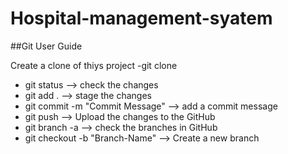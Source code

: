 # Hospital-management-syatem

##Git User Guide

Create a clone of thiys project
-git clone 

- git status --> check the changes
- git add . --> stage the changes
- git commit -m "Commit Message" --> add a commit message
- git push --> Upload the changes to the GitHub
- git branch -a --> check the branches in GitHub
- git checkout -b "Branch-Name" --> Create a new branch 
